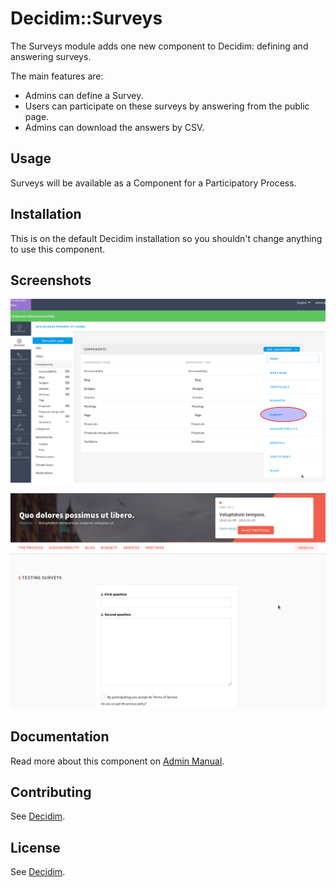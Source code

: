 # Decidim::Surveys

The Surveys module adds one new component to Decidim: defining and answering surveys.

The main features are:

* Admins can define a Survey.
* Users can participate on these surveys by answering from the public page.
* Admins can download the answers by CSV.

## Usage

Surveys will be available as a Component for a Participatory Process.

## Installation

This is on the default Decidim installation so you shouldn't change anything to use this component.

## Screenshots

![Add survey](docs/screenshot01.png)

![Use survey](docs/screenshot02.png)

## Documentation

Read more about this component on [Admin Manual](https://docs.decidim.org/admin-manual/en/processess/#surveys).

## Contributing

See [Decidim](https://github.com/decidim/decidim).

## License

See [Decidim](https://github.com/decidim/decidim).
